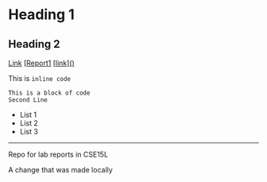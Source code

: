 # Heading 1
## Heading 2

[Link](/secondpage.md)
[[Report1](https://jessalynwang.github.io/cse15l-lab-reports/lab-report-1-week-2.html)
\[[link\]\(\)](/secondpage.md)


This is `inline code`

```
This is a block of code
Second Line

```

- List 1
- List 2
- List 3

---

Repo for lab reports in CSE15L

A change that was made locally
